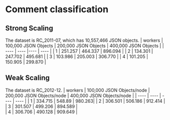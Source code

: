 # Comment classification

## Strong Scaling
The dataset is RC_2011-07, which has 10,557,466 JSON objects.
|  workers   | 100,000 JSON Objects |  200,000 JSON Objects | 400,000 JSON Objects |
| ----       | ----                 |----                     | ----  |
|  1         |    251.257            |   464.337            | 896.094 |
|  2         |     134.301        |     247.702            |  495.681    |
|  3         |    103.986            |       205.003       |  306.770    |
|  4         |    101.205             |         150.905             |    299.870          |


## Weak Scaling
The dataset is RC_2012-12.
|  workers   | 100,000 JSON Objects/node |  200,000 JSON Objects/node | 400,000 JSON Objects/node |
| ----       | ----                      |      ----                    | ----                      |
|  1         |   334.715              |      548.89                    |      980.263|
|  2         |    306.501             |       506.186             |    912.414 |
|  3         |   301.507        |   499.206       |  894.589    |   
| 4          |   306.706                |   490.128            |    909.649          |